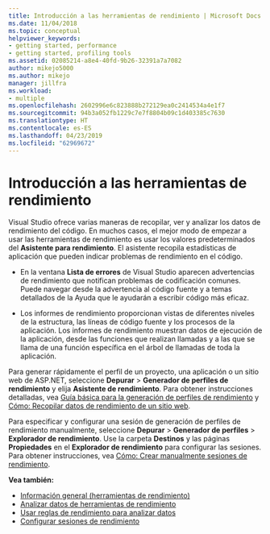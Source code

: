 ```yaml
---
title: Introducción a las herramientas de rendimiento | Microsoft Docs
ms.date: 11/04/2018
ms.topic: conceptual
helpviewer_keywords:
- getting started, performance
- getting started, profiling tools
ms.assetid: 02085214-a8e4-40fd-9b26-32391a7a7082
author: mikejo5000
ms.author: mikejo
manager: jillfra
ms.workload:
- multiple
ms.openlocfilehash: 2602996e6c823888b272129ea0c2414534a4e1f7
ms.sourcegitcommit: 94b3a052fb1229c7e7f8804b09c1d403385c7630
ms.translationtype: HT
ms.contentlocale: es-ES
ms.lasthandoff: 04/23/2019
ms.locfileid: "62969672"
---
```

# <a name="getting-started-with-performance-tools"></a>Introducción a las herramientas de rendimiento

Visual Studio ofrece varias maneras de recopilar, ver y analizar los datos de rendimiento del código. En muchos casos, el mejor modo de empezar a usar las herramientas de rendimiento es usar los valores predeterminados del **Asistente para rendimiento**. El asistente recopila estadísticas de aplicación que pueden indicar problemas de rendimiento en el código.

- En la ventana **Lista de errores** de Visual Studio aparecen advertencias de rendimiento que notifican problemas de codificación comunes. Puede navegar desde la advertencia al código fuente y a temas detallados de la Ayuda que le ayudarán a escribir código más eficaz.

- Los informes de rendimiento proporcionan vistas de diferentes niveles de la estructura, las líneas de código fuente y los procesos de la aplicación. Los informes de rendimiento muestran datos de ejecución de la aplicación, desde las funciones que realizan llamadas y a las que se llama de una función específica en el árbol de llamadas de toda la aplicación.

Para generar rápidamente el perfil de un proyecto, una aplicación o un sitio web de ASP.NET, seleccione **Depurar** > **Generador de perfiles de rendimiento** y elija **Asistente de rendimiento**. Para obtener instrucciones detalladas, vea [Guía básica para la generación de perfiles de rendimiento](../profiling/beginners-guide-to-cpu-sampling.md) y [Cómo: Recopilar datos de rendimiento de un sitio web](../profiling/how-to-collect-performance-data-for-a-web-site.md).

Para especificar y configurar una sesión de generación de perfiles de rendimiento manualmente, seleccione **Depurar** > **Generador de perfiles** > **Explorador de rendimiento**. Use la carpeta **Destinos** y las páginas **Propiedades** en el **Explorador de rendimiento** para configurar las sesiones. Para obtener instrucciones, vea [Cómo: Crear manualmente sesiones de rendimiento](../profiling/how-to-manually-create-performance-sessions.md).

**Vea también:**

- [Información general (herramientas de rendimiento)](../profiling/overviews-performance-tools.md)
- [Analizar datos de herramientas de rendimiento](../profiling/analyzing-performance-tools-data.md)
- [Usar reglas de rendimiento para analizar datos](../profiling/using-performance-rules-to-analyze-data.md)
- [Configurar sesiones de rendimiento](../profiling/configuring-performance-sessions.md)